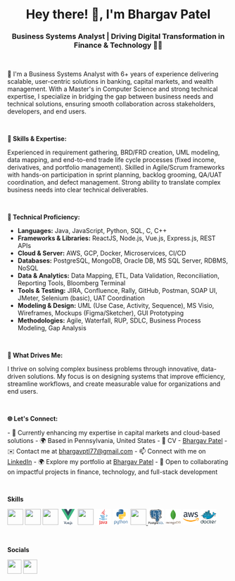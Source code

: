 <h1 align="center"> Hey there! 👋, I'm Bhargav Patel</h1>
<h3 align="center">Business Systems Analyst | Driving Digital Transformation in Finance & Technology 👨‍💻</h3>
<br>

<p>💼 I'm a Business Systems Analyst with 6+ years of experience delivering scalable, user-centric solutions in banking, capital markets, and wealth management. With a Master's in Computer Science and strong technical expertise, I specialize in bridging the gap between business needs and technical solutions, ensuring smooth collaboration across stakeholders, developers, and end users.</p>
<br>

<b>🚀 Skills & Expertise:</b>
<p>
Experienced in requirement gathering, BRD/FRD creation, UML modeling, data mapping, and end-to-end trade life cycle processes (fixed income, derivatives, and portfolio management). Skilled in Agile/Scrum frameworks with hands-on participation in sprint planning, backlog grooming, QA/UAT coordination, and defect management. Strong ability to translate complex business needs into clear technical deliverables.  
</p>
<br>

<b>📌 Technical Proficiency:</b>  
- **Languages:** Java, JavaScript, Python, SQL, C, C++  
- **Frameworks & Libraries:** ReactJS, Node.js, Vue.js, Express.js, REST APIs  
- **Cloud & Server:** AWS, GCP, Docker, Microservices, CI/CD  
- **Databases:** PostgreSQL, MongoDB, Oracle DB, MS SQL Server, RDBMS, NoSQL  
- **Data & Analytics:** Data Mapping, ETL, Data Validation, Reconciliation, Reporting Tools, Bloomberg Terminal  
- **Tools & Testing:** JIRA, Confluence, Rally, GitHub, Postman, SOAP UI, JMeter, Selenium (basic), UAT Coordination  
- **Modeling & Design:** UML (Use Case, Activity, Sequence), MS Visio, Wireframes, Mockups (Figma/Sketcher), GUI Prototyping  
- **Methodologies:** Agile, Waterfall, RUP, SDLC, Business Process Modeling, Gap Analysis  
<br>

<b>🌟 What Drives Me:</b>  
<p>
I thrive on solving complex business problems through innovative, data-driven solutions. My focus is on designing systems that improve efficiency, streamline workflows, and create measurable value for organizations and end users.
</p>
<br>

<b>🌐 Let's Connect:</b>  
<p>
- 🌱 Currently enhancing my expertise in capital markets and cloud-based solutions 
- 🌍 Based in Pennsylvania, United States 
- 📨 CV - <a href="https://rb.gy/gudqj5">Bhargav Patel</a> 
- ✉️ Contact me at <a href="mailto:bhargavptl77@gmail.com">bhargavptl77@gmail.com</a> 
- 📫 Connect with me on <a href="https://www.linkedin.com/in/bhargavpatel07/">LinkedIn</a> 
- 🌍 Explore my portfolio at <a href="https://pbhargav7.vercel.app/about">Bhargav Patel</a> 
- 🤝 Open to collaborating on impactful projects in finance, technology, and full-stack development 
</p>
<br>

<b>Skills</b>  
<p align="left">
    <a href="https://developer.mozilla.org/en-US/docs/Web/JavaScript" target="_blank"><img src="https://raw.githubusercontent.com/danielcranney/readme-generator/main/public/icons/skills/javascript-colored.svg" width="36" height="36" /></a>
    <a href="https://www.typescriptlang.org/" target="_blank"><img src="https://raw.githubusercontent.com/danielcranney/readme-generator/main/public/icons/skills/typescript-colored.svg" width="36" height="36" /></a>
    <a href="https://reactjs.org/" target="_blank"><img src="https://raw.githubusercontent.com/danielcranney/readme-generator/main/public/icons/skills/react-colored.svg" width="36" height="36" /></a>
    <a href="https://vuejs.org/" target="_blank"><img src="https://github.com/devicons/devicon/blob/master/icons/vuejs/vuejs-original-wordmark.svg" width="36" height="36" /></a>
    <a href="https://nodejs.org/" target="_blank"><img src="https://raw.githubusercontent.com/danielcranney/readme-generator/main/public/icons/skills/nodejs-colored.svg" width="36" height="36" /></a>
    <a href="https://docs.oracle.com/en/java/" target="_blank"><img src="https://github.com/devicons/devicon/blob/master/icons/java/java-original-wordmark.svg" width="36" height="36" /></a>
    <a href="https://www.python.org/doc/" target="_blank"><img src="https://github.com/devicons/devicon/blob/master/icons/python/python-original-wordmark.svg" width="36" height="36" /></a>
    <a href="https://www.atlassian.com/software/jira" target="_blank">
        <img src="https://cdn.jsdelivr.net/gh/devicons/devicon/icons/jira/jira-original.svg" width="36" height="36" />
    </a>
    <a href="https://www.postgresql.org/docs/" target="_blank"><img src="https://github.com/devicons/devicon/blob/master/icons/postgresql/postgresql-original-wordmark.svg" width="36" height="36" /></a>
    <a href="https://www.mongodb.com/docs/" target="_blank"><img src="https://github.com/devicons/devicon/blob/master/icons/mongodb/mongodb-original-wordmark.svg" width="36" height="36" /></a>
    <a href="https://aws.amazon.com/" target="_blank"><img src="https://github.com/devicons/devicon/blob/master/icons/amazonwebservices/amazonwebservices-original-wordmark.svg" width="36" height="36" /></a>
    <a href="https://www.docker.com/" target="_blank"><img src="https://github.com/devicons/devicon/blob/master/icons/docker/docker-original-wordmark.svg" width="36" height="36" /></a>
</p>
<br>

<b>Socials</b>  
<p align="left"> 
    <a href="https://github.com/pbhargav7" target="_blank"><img src="https://raw.githubusercontent.com/danielcranney/readme-generator/main/public/icons/socials/github.svg" width="32" height="32" /></a>
    <a href="https://www.linkedin.com/in/bhargavpatel07" target="_blank"><img src="https://raw.githubusercontent.com/danielcranney/readme-generator/main/public/icons/socials/linkedin.svg" width="32" height="32" /></a> 
</p>
